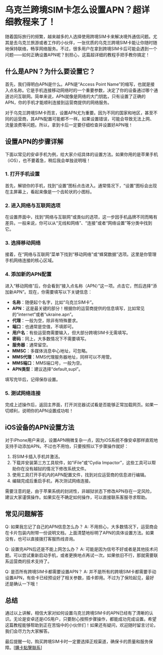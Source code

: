 # 乌克兰跨境SIM卡怎么设置APN？超详细教程来了！

随着国际旅行的频繁，越来越多的人选择使用跨境SIM卡来解决境外通信问题。尤其是去乌克兰旅游或者工作的小伙伴，一张优质的乌克兰跨境SIM卡能让你随时随地保持联络，畅享网络服务。不过，很多用户在拿到跨境SIM卡后可能会遇到一个问题——如何正确设置APN呢？别担心，这篇超详细的教程手把手教你搞定！

## 什么是APN？为什么要设置它？

首先，我们得明白APN是什么。APN是“Access Point Name”的缩写，也就是接入点名称。它是手机连接移动网络时的一个重要参数，决定了你的设备通过哪个通道访问互联网。简单来说，APN就像是网络的大门钥匙，只有设置了正确的APN，你的手机才能顺利连接到运营商提供的网络服务。

对于乌克兰跨境SIM卡而言，设置APN尤为重要。因为不同的国家和地区，甚至不同的运营商，其APN配置可能都不一样。如果设置错误，可能会导致无法上网、流量浪费等问题。所以，拿到卡后一定要仔细检查并设置好APN哦！

## 设置APN的步骤详解

下面以常见的安卓手机为例，给大家介绍具体的设置方法。如果你用的是苹果手机（iOS），也不要着急，稍后我会单独说明哦！

### 1. 打开手机设置

首先，解锁你的手机，找到“设置”图标点击进入。通常情况下，“设置”图标会出现在主屏幕上，看起来像是一个齿轮状的小图标。

### 2. 进入网络与互联网选项

在设置界面中，找到“网络与互联网”或类似的选项，这一步因手机品牌不同而略有差异。一般来说，你可以从“无线和网络”、“连接”或者“网络设置”等分类中找到它。

### 3. 选择移动网络

接着，在“网络与互联网”菜单下找到“移动网络”或“蜂窝数据”选项。这里是你管理手机网络连接的核心区域。

### 4. 添加新的APN配置

进入“移动网络”后，你会看到“接入点名称（APN）”这一项。点击它，然后选择“添加新APN”。现在，你需要填写以下关键信息：

- **名称**：随便起个名字，比如“乌克兰SIM卡”。
- **APN**：这是最关键的部分！根据你的运营商提供的信息填写，比如常见的“internet”或者“ukraine.apn”。
- **代理**：一般为空，除非有特殊要求。
- **端口**：也通常是空值，不填即可。
- **用户名**：有些运营商需要输入，但大部分跨境SIM卡无需填写。
- **密码**：同上，大多数情况下不需要填写。
- **服务器**：通常留空。
- **MMSC**：多媒体消息中心地址，可忽略。
- **MMS代理**：MMS代理服务器地址，同样可以不用管。
- **MMS端口**：MMS端口号，一般为空。
- **APN类型**：建议选择“default,supl”。

填写完毕后，记得保存设置。

### 5. 测试网络连接

完成上述操作后，返回主界面，打开浏览器试试看是否能够正常加载网页。如果一切顺利，说明你的APN设置成功啦！

## iOS设备的APN设置方法

对于iPhone用户来说，设置APN稍微复杂一点，因为iOS系统不像安卓那样直观地支持手动添加APN。不过也不用怕，只要按照以下步骤操作就好：

1. 将SIM卡插入手机并激活。
2. 下载并安装第三方工具软件，如“iFile”或“Cydia Impactor”，这些工具可以帮助你在没有越狱的情况下修改系统文件。
3. 使用工具打开手机内的APN配置文件，找到对应运营商的信息进行编辑。
4. 编辑完成后重启手机，再次测试网络连接。

需要注意的是，由于苹果系统的封闭性，非越狱状态下修改APN存在一定风险，建议大家谨慎操作。如果实在不确定如何操作，可以直接联系客服寻求帮助。

## 常见问题解答

Q: 如果我忘记了自己的APN信息怎么办？
A: 不用担心，大多数情况下，运营商会在卡片包装内附带一份说明文档，上面清楚地标明了APN的具体设置方法。如果没有，也可以直接拨打客服热线咨询。

Q: 设置完APN后还是不能上网怎么办？
A: 可能是因为信号不好或者是其他技术问题。可以尝试重新启动手机，或者更换地点再试一次。如果依旧不行，那就需要联系运营商的技术支持了。

Q: 是否所有跨境SIM卡都需要设置APN？
A: 并不是所有的跨境SIM卡都需要手动设置APN，有些卡已经预设好了相关参数，插卡即用。不过为了保险起见，最好还是确认一下哦！

## 总结

通过以上讲解，相信大家对如何设置乌克兰跨境SIM卡的APN已经有了清晰的认识。无论是安卓还是iOS用户，只要耐心按照步骤操作，都能成功完成设置。希望这篇教程能够帮助到正在苦恼中的小伙伴们！如果还有疑问，欢迎随时留言讨论，我们会尽力为大家解答。

最后提醒一句，购买跨境SIM卡时一定要选择正规渠道，确保卡的质量和服务保障。[[購卡點擊聯系](https://t.me/s/esim1088)]